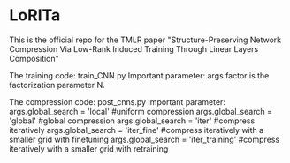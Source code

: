 # LoRITa
This is the official repo for the TMLR paper "Structure-Preserving Network Compression Via Low-Rank Induced Training Through Linear Layers Composition"

The training code: train_CNN.py 
Important parameter:
  args.factor is the factorization parameter N.

The compression code: post_cnns.py
Important parameter:
  args.global_search = 'local' #uniform compression
  args.global_search = 'global' #global compression
  args.global_search = 'iter' #compress iteratively
  args.global_search = 'iter_fine' #compress iteratively with a smaller grid with finetuning
  args.global_search = 'iter_training' #compress iteratively with a smaller grid with retraining
